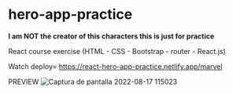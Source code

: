 # hero-app-practice

**I am NOT the creator of this characters this is just for practice**

React course exercise (HTML - CSS - Bootstrap - router - React.js)

Watch deploy= https://react-hero-app-practice.netlify.app/marvel

PREVIEW 
![Captura de pantalla 2022-08-17 115023](https://user-images.githubusercontent.com/96136484/185197004-e59194e4-e6a3-4145-a8ec-d80ecfbefc2d.png)
